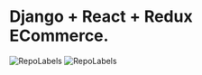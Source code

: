 # Django + React + Redux ECommerce.

![RepoLabels](https://img.shields.io/badge/python-django-green?style=social&logo=django) ![RepoLabels](https://img.shields.io/badge/python-react-blue?style=social&logo=react)
